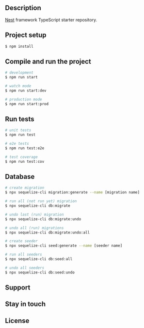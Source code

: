## Description

[Nest](https://github.com/nestjs/nest) framework TypeScript starter repository.

## Project setup

```bash
$ npm install
```

## Compile and run the project

```bash
# development
$ npm run start

# watch mode
$ npm run start:dev

# production mode
$ npm run start:prod
```

## Run tests

```bash
# unit tests
$ npm run test

# e2e tests
$ npm run test:e2e

# test coverage
$ npm run test:cov
```

## Database

```bash
# create migration
$ npx sequelize-cli migration:generate --name [migration name]

# run all (not run yet) migration
$ npx sequelize-cli db:migrate

# undo last (run) migration
$ npx sequelize-cli db:migrate:undo

# undo all (run) migrations
$ npx sequelize-cli db:migrate:undo:all

# create seeder
$ npx sequelize-cli seed:generate --name [seeder name]

# run all seeders
$ npx sequelize-cli db:seed:all

# undo all seeders
$ npx sequelize-cli db:seed:undo

```

## Support

## Stay in touch

## License
